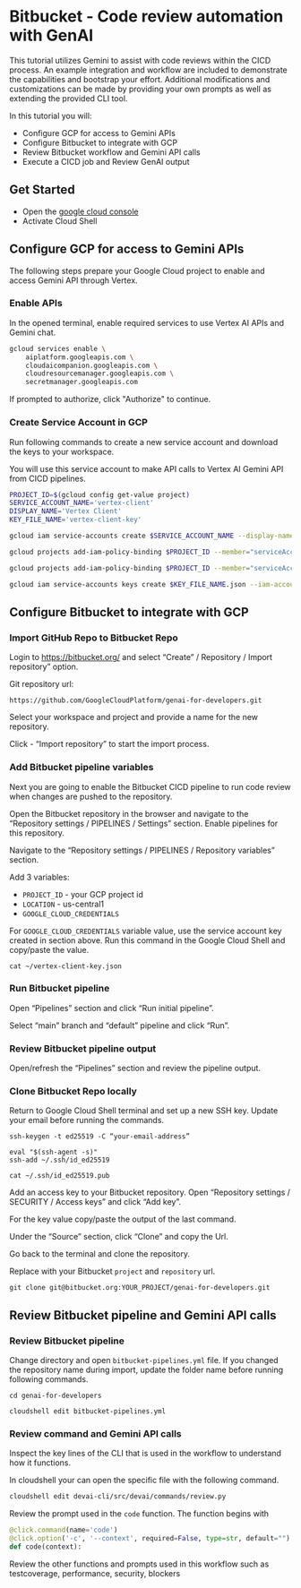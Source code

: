 # Bitbucket - Code review automation with GenAI

This tutorial utilizes Gemini to assist with code reviews within the CICD process. An example integration and workflow are included to demonstrate the capabilities and bootstrap your effort. Additional modifications and customizations can be made by providing your own prompts as well as extending the provided CLI tool.

In this tutorial you will:

- Configure GCP for access to Gemini APIs
- Configure Bitbucket to integrate with GCP
- Review Bitbucket workflow and Gemini API calls
- Execute a CICD job and Review GenAI output

## Get Started

- Open the [google cloud console](https://console.cloud.google.com/)
- Activate Cloud Shell

## Configure GCP for access to Gemini APIs

The following steps prepare your Google Cloud project to enable and access Gemini API through Vertex.

### Enable APIs

In the opened terminal, enable required services to use Vertex AI APIs and Gemini chat.

```sh
gcloud services enable \
    aiplatform.googleapis.com \
    cloudaicompanion.googleapis.com \
    cloudresourcemanager.googleapis.com \
    secretmanager.googleapis.com
```

If prompted to authorize, click "Authorize" to continue.

### Create Service Account in GCP

Run following commands to create a new service account and download the keys to your workspace.

You will use this service account to make API calls to Vertex AI Gemini API from CICD pipelines.

```sh
PROJECT_ID=$(gcloud config get-value project)
SERVICE_ACCOUNT_NAME='vertex-client'
DISPLAY_NAME='Vertex Client'
KEY_FILE_NAME='vertex-client-key'

gcloud iam service-accounts create $SERVICE_ACCOUNT_NAME --display-name "$DISPLAY_NAME"

gcloud projects add-iam-policy-binding $PROJECT_ID --member="serviceAccount:$SERVICE_ACCOUNT_NAME@$PROJECT_ID.iam.gserviceaccount.com" --role="roles/aiplatform.admin" --condition None

gcloud projects add-iam-policy-binding $PROJECT_ID --member="serviceAccount:$SERVICE_ACCOUNT_NAME@$PROJECT_ID.iam.gserviceaccount.com" --role="roles/secretmanager.secretAccessor" --condition None

gcloud iam service-accounts keys create $KEY_FILE_NAME.json --iam-account=$SERVICE_ACCOUNT_NAME@$PROJECT_ID.iam.gserviceaccount.com
```

## Configure Bitbucket to integrate with GCP

### Import GitHub Repo to Bitbucket Repo

Login to https://bitbucket.org/ and select “Create” / Repository / Import repository” option.

Git repository url:
```
https://github.com/GoogleCloudPlatform/genai-for-developers.git
```

Select your workspace and project and provide a name for the new repository.

Click - “Import repository” to start the import process.


### Add Bitbucket pipeline variables

Next you are going to enable the Bitbucket CICD pipeline to run code review when changes are pushed to the repository.

Open the Bitbucket repository in the browser and navigate to the “Repository settings / PIPELINES / Settings” section. Enable pipelines for this repository.

Navigate to the “Repository settings / PIPELINES / Repository variables” section.

Add 3 variables:

*   `PROJECT_ID` - your GCP project id
*   `LOCATION` - us-central1
*   `GOOGLE_CLOUD_CREDENTIALS`

For `GOOGLE_CLOUD_CREDENTIALS` variable value, use the service account key created in section above. Run this command in the Google Cloud Shell and copy/paste the value.

```
cat ~/vertex-client-key.json
```

### Run Bitbucket pipeline
Open “Pipelines” section and click “Run initial pipeline”.

Select “main” branch and “default” pipeline and click “Run”.

### Review Bitbucket pipeline output
Open/refresh the “Pipelines” section and review the pipeline output.

### Clone Bitbucket Repo locally
Return to Google Cloud Shell terminal and set up a new SSH key. 
Update your email before running the commands.
```
ssh-keygen -t ed25519 -C “your-email-address”
```

```
eval "$(ssh-agent -s)"
ssh-add ~/.ssh/id_ed25519

cat ~/.ssh/id_ed25519.pub
```

Add an access key to your Bitbucket repository.
Open “Repository settings / SECURITY / Access keys” and click “Add key”.

For the key value copy/paste the output of the last command.


Under the “Source” section, click “Clone” and copy the Url.

Go back to the terminal and clone the repository. 

Replace with your Bitbucket `project` and `repository` url.
```
git clone git@bitbucket.org:YOUR_PROJECT/genai-for-developers.git
```

## Review Bitbucket pipeline and Gemini API calls

### Review Bitbucket pipeline

Change directory and open `bitbucket-pipelines.yml` file. If you changed the repository name during import, update the folder name before running following commands.
```
cd genai-for-developers

cloudshell edit bitbucket-pipelines.yml
```
### Review command and Gemini API calls

Inspect the key lines of the CLI that is used in the workflow to understand how it functions.

In cloudshell your can open the specific file with the following command.

```sh
cloudshell edit devai-cli/src/devai/commands/review.py 
```

Review the prompt used in the `code` function. The function begins with

```py
@click.command(name='code')
@click.option('-c', '--context', required=False, type=str, default="")
def code(context):
```

Review the other functions and prompts used in this workflow such as testcoverage, performance, security, blockers
